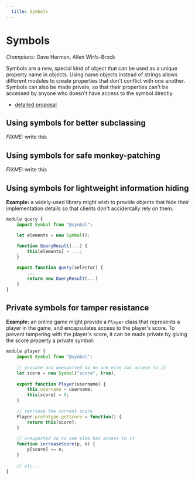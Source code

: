 ```yaml
---
  title: Symbols
---
```


# Symbols

*Champions*: Dave Herman, Allen Wirfs-Brock

Symbols are a new, special kind of object that can be used as a unique property name in objects. Using name objects instead of strings allows different modules to create properties that don't conflict with one another. Symbols can also be made private, so that their properties can't be accessed by anyone who doesn't have access to the symbol directly.

  * [detailed proposal](details)

## Using symbols for better subclassing

*FIXME:* write this

## Using symbols for safe monkey-patching

*FIXME:* write this

## Using symbols for lightweight information hiding

**Example:** a widely-used library might wish to provide objects that hide their implementation details so that clients don't accidentally rely on them.

```javascript
module query {
    import Symbol from "@symbol";

    let elements = new Symbol();

    function QueryResult(...) {
        this[elements] = ...;
    }
        
    export function query(selector) {
        ...
        return new QueryResult(...)
    }
}
```

## Private symbols for tamper resistance

**Example:** an online game might provide a `Player` class that represents a player in the game, and encapsulates access to the player's score. To prevent tampering with the player's score, it can be made private by giving the score property a private symbol:

```javascript
module player {
    import Symbol from "@symbol";
    
    // private and unexported so no one else has access to it
    let score = new Symbol("score", true);
    
    export function Player(username) {
        this.username = username;
        this[score] = 0;
    }
    
    // retrieve the current score
    Player.prototype.getScore = function() {
        return this[score];
    }
    
    // unexported so no one else has access to it
    function increaseScore(p, n) {
        p[score] += n;
    }
    
    // etc...
}
```
